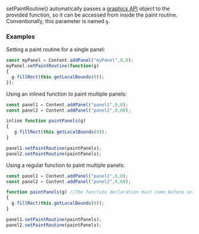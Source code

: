 setPaintRoutine() automatically passes a [graphics API](https://docs.hise.dev/scripting/scripting-api/graphics/index.html) object to the provided function, so it can be accessed from inside the paint routine. Conventionally, this parameter is named `g`. 

### Examples

Setting a paint routine for a single panel:

```javascript
const myPanel = Content.addPanel("myPanel",0,0);
myPanel.setPaintRoutine(function(g)
{
  g.fillRect(this.getLocalBounds(0));
});
```

Using an inlined function to paint multiple panels:

```javascript
const panel1 = Content.addPanel("panel1",0,0);
const panel2 = Content.addPanel("panel2",0,60);

inline function paintPanels(g)
{
   g.fillRect(this.getLocalBounds(0));
}

panel1.setPaintRoutine(paintPanels);
panel2.setPaintRoutine(paintPanels);
```

Using a regular function to paint multiple panels:

```javascript
const panel1 = Content.addPanel("panel1",0,0);
const panel2 = Content.addPanel("panel2",0,60);

function paintPanels(g) //The function declaration must come before setPaintRoutine().
{
  g.fillRect(this.getLocalBounds(0));
}

panel1.setPaintRoutine(paintPanels);
panel2.setPaintRoutine(paintPanels);
```

